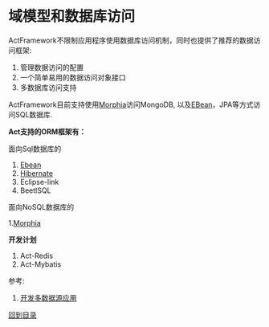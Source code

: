 # 域模型和数据库访问

ActFramework不限制应用程序使用数据库访问机制，同时也提供了推荐的数据访问框架:

1. 管理数据访问的配置
1. 一个简单易用的数据访问对象接口
1. 多数据库访问支持

ActFramework目前支持使用[Morphia](http://mongodb.github.io/morphia/)访问MongoDB,  以及[EBean](http://ebean-orm.github.io/)，JPA等方式访问SQL数据库.

**Act支持的ORM框架有：**

面向Sql数据库的

1. [Ebean](ebean.md)
1. [Hibernate](hibernate.md)
1. Eclipse-link
1. BeetlSQL

面向NoSQL数据库的

1.[Morphia](morphia.md)

**开发计划**
1. Act-Redis
1. Act-Mybatis

参考:

1. [开发多数据源应用](multi_db.md)
 

[回到目录](index.md)
